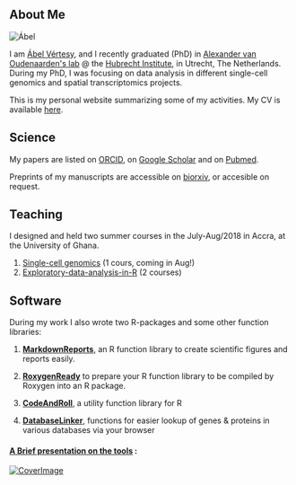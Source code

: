 ## About Me

![Ábel](https://raw.githubusercontent.com/vertesy/vertesy.github.io/master/images/pics_AV/profile%202016-01-22_17.49.19.edit.small.jpg)

I am [Ábel Vértesy](https://github.com/vertesy), and I recently graduated (PhD) in [Alexander van Oudenaarden's lab](http://www.hubrecht.eu/onderzoekers/van-oudenaarden-group/) @ the [Hubrecht Institute](http://www.hubrecht.eu), in Utrecht, The Netherlands. During my PhD, I was focusing on data analysis in different single-cell genomics and spatial transcriptomics projects. 

This is my personal website summarizing some of my activities. My CV is available [here](http://bit.ly/CV_A_Vertesy).


## Science

My papers are listed on [ORCID](https://orcid.org/0000-0001-6075-5702), on [Google Scholar](https://scholar.google.nl/citations?user=EugkUHAAAAAJ&hl=nl&oi=ao) and on [Pubmed](https://www.ncbi.nlm.nih.gov/pubmed/?term=Vertesy+A%5BAuthor%5D).

Preprints of my manuscripts are accessible on [biorxiv](https://www.biorxiv.org/search/author1%3AVertesy%20numresults%3A10%20sort%3Arelevance-rank%20format_result%3Astandard), or accesible on request.



## Teaching

I designed and held two summer courses in the July-Aug/2018 in Accra, at the University of Ghana.

1. [Single-cell genomics](https://vertesy.github.io/Single-Cell-Omics-Course/) (1 cours, coming in Aug!)
2. [Exploratory-data-analysis-in-R](https://vertesy.github.io/Exploratory-data-analysis-in-R/) (2 courses)



## Software

During my work I also wrote two R-packages and some other function libraries:

1. [**MarkdownReports**](https://vertesy.github.io/MarkdownReports/), an R function library to create scientific figures and reports easily.

2. [**RoxygenReady**](https://vertesy.github.io/RoxygenReady/) to prepare your R function library to be compiled by Roxygen into an R package.

3. [**CodeAndRoll**](https://github.com/vertesy/TheCorvinas/blob/master/R/CodeAndRoll.md), a utility function library for R

4. [**DatabaseLinker**](https://github.com/vertesy/TheCorvinas/blob/master/R/DatabaseLinkeR.md), functions for easier lookup of genes & proteins in various databases via your browser

#### [A Brief presentation on the tools](https://docs.google.com/presentation/d/1shVYLLhLhbcIIWNbiAgrugtqeZh_VRgKiLr_BvgAWEc/embed?start=false&loop=false&delayms=5000#slide=id.p4) :

[![CoverImage](https://snag.gy/BMPxIl.jpg)](https://docs.google.com/presentation/d/1shVYLLhLhbcIIWNbiAgrugtqeZh_VRgKiLr_BvgAWEc/embed?start=false&loop=false&delayms=5000#slide=id.p4)


<!--
<iframe src="https://docs.google.com/presentation/d/1shVYLLhLhbcIIWNbiAgrugtqeZh_VRgKiLr_BvgAWEc/embed?start=false&loop=false&delayms=5000#slide=id.p4" frameborder="0" width="960" height="749">
</iframe>

<iframe src="https://calendar.google.com/calendar/embed?mode=AGENDA&height=400&wkst=2&bgcolor=%23000000&src=39vnh9es1bn814e36a9oq7t5us%40group.calendar.google.com&color=%238C500B&ctz=Europe%2FBudapest" style="border:solid 1px #777" width="800" height="400" frameborder="0" scrolling="no"></iframe> 
-->

